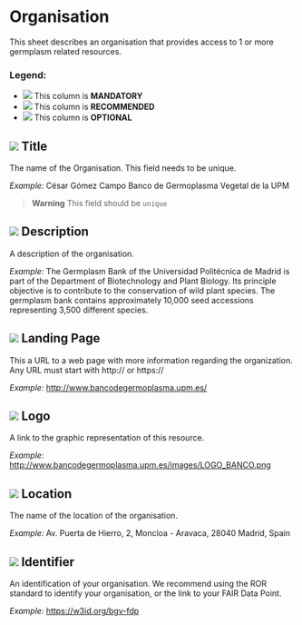 # Organisation
This sheet describes an organisation that provides access to 1 or more germplasm related resources.

### Legend:
- ![](https://placehold.jp/17/ff0000/000000/20x20.png?text=M) This column is **MANDATORY**
- ![](https://placehold.jp/17/ea9999/000000/20x20.png?text=R) This column is **RECOMMENDED**
- ![](https://placehold.jp/17/ffffff/000000/20x20.png?text=O) This column is **OPTIONAL**

## ![](https://placehold.jp/17/ff0000/000000/20x20.png?text=M) Title
The name of the Organisation. This
field needs to be unique.

*Example:*
César Gómez Campo Banco de Germoplasma Vegetal de la UPM


> **Warning** This field should be `unique`

## ![](https://placehold.jp/17/ff0000/000000/20x20.png?text=M) Description
A description of the organisation.

*Example:*
The Germplasm Bank of the Universidad Politécnica de Madrid is part of the Department of Biotechnology and Plant Biology. Its principle objective is to contribute to the conservation of wild plant species. The germplasm bank contains approximately 10,000 seed accessions representing 3,500 different species.




## ![](https://placehold.jp/17/ffffff/000000/20x20.png?text=O) Landing Page
This a URL to a web page with more
information regarding the organization. Any
URL must start with http:// or https://

*Example:*
http://www.bancodegermoplasma.upm.es/



## ![](https://placehold.jp/17/ffffff/000000/20x20.png?text=O) Logo
A link to the graphic representation of this
resource.

*Example:*
http://www.bancodegermoplasma.upm.es/images/LOGO_BANCO.png


## ![](https://placehold.jp/17/ffffff/000000/20x20.png?text=O) Location 
The name of the location of the organisation.

*Example:* 
Av. Puerta de Hierro, 2, Moncloa - Aravaca, 28040 Madrid, Spain




## ![](https://placehold.jp/17/ffffff/000000/20x20.png?text=O) Identifier
An identification of your organisation. We recommend using the
ROR standard to identify your organisation, or the link to your FAIR Data Point.

*Example:* 
https://w3id.org/bgv-fdp



